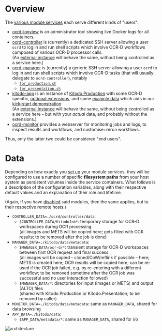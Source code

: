 # Overview

The [various module services](setup/configure-modules.md) each serve different kinds of "users":

- [ocrd-logview](usage/ocrd-manager.md#ocrd-logview) is an administrator tool showing live Docker logs for all containers.
- [ocrd-controller](usage/ocrd-controller.md) is (currently) a dedicated SSH server 
  allowing a user `ocrd` to log in and run shell scripts which involve OCR-D workflows composed of various OCR-D processor calls.  
  (An [external instance](setup/configure-external.md) will behave the same, without being controlled as a service here.)
- [ocrd-manager](usage/ocrd-manager.md) is (currently) a generic SSH server 
  allowing a user `ocrd` to log in and run shell scripts which involve OCR-D tasks (that will usually delegate to `ocrd-controller`), notably  
   - [`for_production.sh`](https://github.com/slub/ocrd_manager#from-image-to-alto-files)
   - [`for_presentation.sh`](https://github.com/slub/ocrd_manager#from-mets-to-mets-file)
- [kitodo-app](usage/kitodo-production.md) is an instance of 
  [Kitodo.Production](https://github.com/slub/kitodo-production-docker) with some OCR-D specific,
  [optional extensions](https://github.com/markusweigelt/kitodo-production/tree/ocrd-main),
  and some [example data](https://slub.github.io/ocrd_kitodo/setup/preparation/#prepare-keys-and-kitodo-extensions)
  which aids in our [kick-start demonstration](usage/demo.md)  
  (An [external instance](setup/configure-external.md) will behave the same, without being controlled as a service here – 
   but with your _actual_ data, and probably without the extensions.)
- [ocrd-monitor](usage/ocrd-manager.md#ocr-d-monitor) provides a webserver for monitoring jobs and logs, 
  to inspect results and workflows, and customise+rerun workflows.

Thus, only the latter two could be considered "end users".

# Data

Depending on how exactly you [set up](setup/configure-modules.md) your module services, 
they will be configured to use a number of specific **filesystem paths** from your host system
as persistent volumes inside the service containers. What follows is a description of the
configuration variables, along with their respective default values and an explanation of their
role and lifetime.

(Again, if you have [disabled](setup/enable-disable-modules.md) said modules,
then the same applies, but to their respective remote hosts.)

- `CONTROLLER_DATA=./ocrd/controller/data`:
  - `$CONTROLLER_DATA/KitodoJob*`: temporary storage for OCR-D workspaces during OCR processing  
    (all images and METS will be copied here; gets filled with OCR results; to be removed after the job is done)
- `MANAGER_DATA=./kitodo/data/metadata`:
  - `$MANAGER_DATA/ocr-d/*`: transient storage for OCR-D workspaces between first OCR request and final success  
    (all images will be copied – cloned/CoW/reflink if possible – here; METS is created here; OCR results will be copied here; 
     can be re-used if the OCR job failed, e.g. by re-entering with a different workflow; to be removed sometime after
     the OCR job was successful and no user interaction followed)
  - `$MANAGER_DATA/*`: directories for input (images or METS) and output (ALTO) files  
    (shared with Kitodo.Production or Kitodo.Presentation; to be removed by caller)
- `MONITOR_DATA=./kitodo/data/metadata`: same as `MANAGER_DATA`, shared for data browsing
- `APP_DATA=./kitodo/data`:
  - `$APP_DATA/metadata/*`: same as `MANAGER_DATA`, shared for i/o

![architecture](https://user-images.githubusercontent.com/38561704/204787229-ad83732b-39b1-4028-9439-7a22c92f0065.png)
